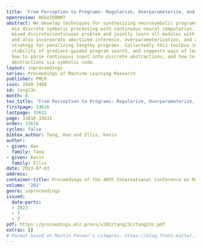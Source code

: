 ```yaml
---
title: 'From Perception to Programs: Regularize, Overparameterize, and Amortize'
openreview: H6bzZQ8NM7
abstract: We develop techniques for synthesizing neurosymbolic programs. Such programs
  mix discrete symbolic processing with continuous neural computation. We relax this
  mixed discrete/continuous problem and jointly learn all modules with gradient descent,
  and also incorporate amortized inference, overparameterization, and a differentiable
  strategy for penalizing lengthy programs. Collectedly this toolbox improves the
  stability of gradient-guided program search, and suggests ways of learning both
  how to parse continuous input into discrete abstractions, and how to process those
  abstractions via symbolic code.
layout: inproceedings
series: Proceedings of Machine Learning Research
publisher: PMLR
issn: 2640-3498
id: tang23c
month: 0
tex_title: 'From Perception to Programs: Regularize, Overparameterize, and Amortize'
firstpage: 33616
lastpage: 33631
page: 33616-33631
order: 33616
cycles: false
bibtex_author: Tang, Hao and Ellis, Kevin
author:
- given: Hao
  family: Tang
- given: Kevin
  family: Ellis
date: 2023-07-03
address: 
container-title: Proceedings of the 40th International Conference on Machine Learning
volume: '202'
genre: inproceedings
issued:
  date-parts:
  - 2023
  - 7
  - 3
pdf: https://proceedings.mlr.press/v202/tang23c/tang23c.pdf
extras: []
# Format based on Martin Fenner's citeproc: https://blog.front-matter.io/posts/citeproc-yaml-for-bibliographies/
---
```

